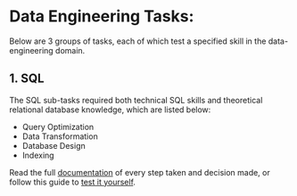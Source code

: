 # Data Engineering Tasks:

Below are 3 groups of tasks, each of which test a specified skill in the data-engineering domain.

## 1. SQL

The SQL sub-tasks required both technical SQL skills and theoretical relational database knowledge, which are listed below:

- Query Optimization
- Data Transformation
- Database Design
- Indexing

Read the full [documentation](Task1_SQL\documentation\README.md) of every step taken and decision made, or follow this guide to [test it yourself](Task1_SQL\documentation\SETUP.md).